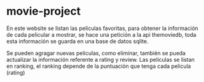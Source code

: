 # movie-project
En este website se listan las peliculas favoritas, para obtener la información de cada pelicular a mostrar, se hace una petición a la api themoviedb, toda esta información se guarda en una base de datos sqlite.

Se pueden agragar nuevas peliculas, como eliminar, también se pueda actualizar la información referente a rating y review. Las peliculas se listan en ranking, el ranking depende de la puntuación que tenga cada pelicula (rating)
